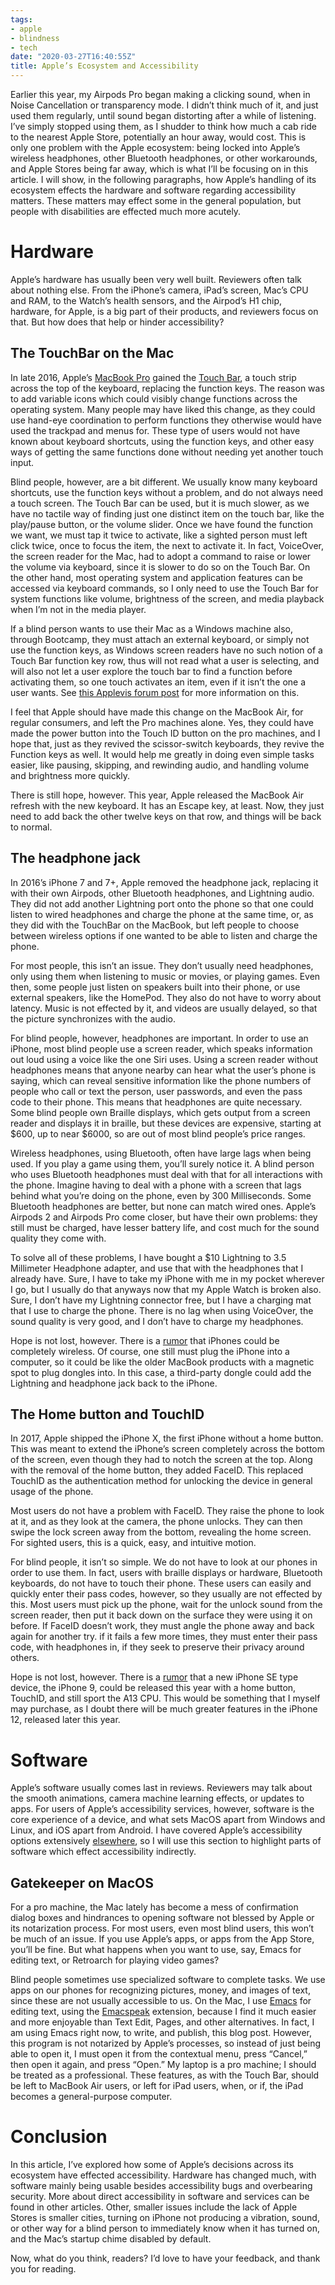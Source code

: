 ```yaml
---
tags:
- apple
- blindness
- tech
date: "2020-03-27T16:40:55Z"
title: Apple’s Ecosystem and Accessibility
---
```


Earlier this year, my Airpods Pro began making a clicking sound, when
in Noise Cancellation or transparency mode. I didn’t think much of it,
and just used them regularly, until sound began distorting after a
while of listening. I’ve simply stopped using them, as I shudder to
think how much a cab ride to the nearest Apple Store, potentially an
hour away, would cost. This is only one problem with the Apple
ecosystem: being locked into Apple’s wireless headphones, other
Bluetooth headphones, or other workarounds, and Apple Stores being far
away, which is what I’ll be focusing on in this article. I will show,
in the following paragraphs, how Apple’s handling of its ecosystem
effects the hardware and software regarding accessibility matters.
These matters may effect some in the general population, but people
with disabilities are effected much more acutely.


# Hardware

Apple’s hardware has usually been very well built. Reviewers often
talk about nothing else. From the iPhone’s camera, iPad’s screen,
Mac’s CPU and RAM, to the Watch’s health sensors, and the Airpod’s H1
chip, hardware, for Apple, is a big part of their products, and
reviewers focus on that. But how does that help or hinder accessibility?


## The TouchBar on the Mac

In late 2016, Apple’s [MacBook Pro](https://en.wikipedia.org/wiki/MacBook_Pro) gained the [Touch Bar](https://support.apple.com/guide/mac-help/touch-bar-mchlbfd5b039/mac), a touch strip
across the top of the keyboard, replacing the function keys. The
reason was to add variable icons which could visibly change functions
across the operating system. Many people may have liked this change,
as they could use hand-eye coordination to perform functions they
otherwise would have used the trackpad and menus for. These type of
users would not have known about keyboard shortcuts, using the
function keys, and other easy ways of getting the same functions done
without needing yet another touch input.

Blind people, however, are a bit different. We usually know many
keyboard shortcuts, use the function keys without a problem, and do
not always need a touch screen. The Touch Bar can be used, but it is
much slower, as we have no tactile way of finding just one distinct
item on the touch bar, like the play/pause button, or the volume
slider. Once we have found the function we want, we must tap it twice
to activate, like a sighted person must left click twice, once to
focus the item, the next to activate it. In fact, VoiceOver, the
screen reader for the Mac, had to adopt a command to raise or lower
the volume via keyboard, since it is slower to do so on the Touch Bar.
On the other hand, most operating system and application features can
be accessed via keyboard commands, so I only need to use the Touch Bar
for system functions like volume, brightness of the screen, and media
playback when I’m not in the media player.

If a blind person wants to use their Mac as a Windows machine also,
through Bootcamp, they must attach an external keyboard, or simply not
use the function keys, as Windows screen readers have no such notion
of a Touch Bar function key row, thus will not read what a user is
selecting, and will also not let a user explore the touch bar to find
a function before activating them, so one touch activates an item,
even if it isn’t the one a user wants. See [this Applevis forum post](https://www.applevis.com/forum/macbook-pro-touch-bar-windows-10)
for more information on this.

I feel that Apple should have made this change on the MacBook Air, for
regular consumers, and left the Pro machines alone. Yes, they could
have made the power button into the Touch ID button on the pro
machines, and I hope that, just as they revived the scissor-switch
keyboards, they revive the Function keys as well. It would help me
greatly in doing even simple tasks easier, like pausing, skipping, and
rewinding audio, and handling volume and brightness more quickly.

There is still hope, however. This year, Apple released the MacBook
Air refresh with the new keyboard. It has an Escape key, at least.
Now, they just need to add back the other twelve keys on that row, and
things will be back to normal.


## The headphone jack

In 2016’s iPhone 7 and 7+, Apple removed the headphone jack, replacing
it with their own Airpods, other Bluetooth headphones, and Lightning
audio. They did not add another Lightning port onto the phone so that
one could listen to wired headphones and charge the phone at the same
time, or, as they did with the TouchBar on the MacBook, but left
people to choose between wireless options if one wanted to be able to
listen and charge the phone.

For most people, this isn’t an issue. They don’t usually need
headphones, only using them when listening to music or movies, or
playing games. Even then, some people just listen on speakers built
into their phone, or use external speakers, like the HomePod. They
also do not have to worry about latency. Music is not effected by it,
and videos are usually delayed, so that the picture synchronizes with
the audio.

For blind people, however, headphones are important. In order to use
an iPhone, most blind people use a screen reader, which speaks
information out loud using a voice like the one Siri uses. Using a
screen reader without headphones means that anyone nearby can hear
what the user’s phone is saying, which can reveal sensitive
information like the phone numbers of people who call or text the
person, user passwords, and even the pass code to their phone. This
means that headphones are quite necessary. Some blind people own
Braille displays, which gets output from a screen reader and displays
it in braille, but these devices are expensive, starting at $600, up
to near $6000, so are out of most blind people’s price ranges.

Wireless headphones, using Bluetooth, often have large lags when being
used. If you play a game using them, you’ll surely notice it. A blind
person who uses Bluetooth headphones must deal with that for all
interactions with the phone. Imagine having to deal with a phone with
a screen that lags behind what you’re doing on the phone, even by 300
Milliseconds. Some Bluetooth headphones are better, but none can match
wired ones. Apple’s Airpods 2 and Airpods Pro come closer, but have
their own problems: they still must be charged, have lesser battery
life, and cost much for the sound quality they come with.

To solve all of these problems, I have bought a $10 Lightning to 3.5
Millimeter Headphone adapter, and use that with the headphones that I
already have. Sure, I have to take my iPhone with me in my pocket
wherever I go, but I usually do that anyways now that my Apple Watch
is broken also. Sure, I don’t have my Lightning connector free, but I
have a charging mat that I use to charge the phone. There is no lag
when using VoiceOver, the sound quality is very good, and I don’t have
to charge my headphones.

Hope is not lost, however. There is a [rumor](https://www.businessinsider.com/apple-iphone-13-rumor-wireless-no-lightning-charging-port-2019-12) that iPhones could be
completely wireless. Of course, one still must plug the iPhone into a
computer, so it could be like the older MacBook products with a
magnetic spot to plug dongles into. In this case, a third-party dongle
could add the Lightning and headphone jack back to the iPhone.


## The Home button and TouchID

In 2017, Apple shipped the iPhone X, the first iPhone without a home
button. This was meant to extend the iPhone’s screen completely across
the bottom of the screen, even though they had to notch the screen at
the top. Along with the removal of the home button, they added FaceID.
This replaced TouchID as the authentication method for unlocking the
device in general usage of the phone.

Most users do not have a problem with FaceID. They raise the phone to
look at it, and as they look at the camera, the phone unlocks. They
can then swipe the lock screen away from the bottom, revealing the
home screen. For sighted users, this is a quick, easy, and intuitive
motion.

For blind people, it isn’t so simple. We do not have to look at our
phones in order to use them. In fact, users with braille displays or
hardware, Bluetooth keyboards, do not have to touch their phone. These
users can easily and quickly enter their pass codes, however, so they
usually are not effected by this. Most users must pick up the phone,
wait for the unlock sound from the screen reader, then put it back
down on the surface they were using it on before. If FaceID doesn’t
work, they must angle the phone away and back again for another try.
if it fails a few more times, they must enter their pass code,
with headphones in, if they seek to preserve their privacy around
others.

Hope is not lost, however. There is a [rumor](https://www.imore.com/iphone-9) that a new iPhone SE type
device, the iPhone 9, could be released this year with a home button,
TouchID, and still sport the A13 CPU. This would be something that I
myself may purchase, as I doubt there will be much greater features in
the iPhone 12, released later this year.

# Software

Apple’s software usually comes last in reviews. Reviewers may talk
about the smooth animations, camera machine learning effects, or
updates to apps. For users of Apple’s accessibility services, however,
software is the core experience of a device, and what sets MacOS apart
from Windows and Linux, and iOS apart from Android. I have covered
Apple’s accessibility options extensively [elsewhere](https://geeksmodo.com/apples-accessibility-consistency/), so I will use
this section to highlight parts of software which effect accessibility
indirectly.


## Gatekeeper on MacOS

For a pro machine, the Mac lately has become a mess of confirmation
dialog boxes and hindrances to opening software not blessed by Apple or
its notarization process. For most users, even most blind users, this
won’t be much of an issue. If you use Apple’s apps, or apps from the
App Store, you’ll be fine. But what happens when you want to use, say,
Emacs for editing text, or Retroarch for playing video games?

Blind people sometimes use specialized software to complete tasks. We
use apps on our phones for recognizing pictures, money, and images of
text, since these are not usually accessible to us. On the Mac, I use
[Emacs](https://www.gnu.org/software/emacs/) for editing text, using the [Emacspeak](https://github.com/tvraman/emacspeak) extension, because I find
it much easier and more enjoyable than Text Edit, Pages, and other
alternatives. In fact, I am using Emacs right now, to write, and
publish, this blog post. However, this program is not notarized by
Apple’s processes, so instead of just being able to open it, I must
open it from the contextual menu, press “Cancel,” then open it again,
and press “Open.” My laptop is a pro machine; I should be treated as a
professional. These features, as with the Touch Bar, should be left to
MacBook Air users, or left for iPad users, when, or if, the iPad
becomes a general-purpose computer.

# Conclusion

In this article, I’ve explored how some of Apple’s decisions across
its ecosystem have effected accessibility. Hardware has changed much,
with software mainly being usable besides accessibility bugs and
overbearing security. More about direct accessibility in software and
services can be found in other articles. Other, smaller issues include
the lack of Apple Stores is smaller cities, turning on iPhone not
producing a vibration, sound, or other way for a blind person to
immediately know when it has turned on, and the Mac’s startup chime
disabled by default.

Now, what do you think, readers? I’d love to have your feedback, and
thank you for reading.
